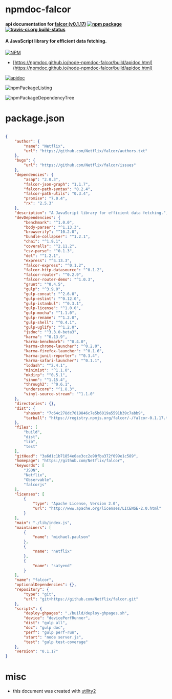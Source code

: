 # npmdoc-falcor

#### api documentation for  [falcor (v0.1.17)](https://github.com/Netflix/falcor)  [![npm package](https://img.shields.io/npm/v/npmdoc-falcor.svg?style=flat-square)](https://www.npmjs.org/package/npmdoc-falcor) [![travis-ci.org build-status](https://api.travis-ci.org/npmdoc/node-npmdoc-falcor.svg)](https://travis-ci.org/npmdoc/node-npmdoc-falcor)

#### A JavaScript library for efficient data fetching.

[![NPM](https://nodei.co/npm/falcor.png?downloads=true&downloadRank=true&stars=true)](https://www.npmjs.com/package/falcor)

- [https://npmdoc.github.io/node-npmdoc-falcor/build/apidoc.html](https://npmdoc.github.io/node-npmdoc-falcor/build/apidoc.html)

[![apidoc](https://npmdoc.github.io/node-npmdoc-falcor/build/screenCapture.buildCi.browser.%252Ftmp%252Fbuild%252Fapidoc.html.png)](https://npmdoc.github.io/node-npmdoc-falcor/build/apidoc.html)

![npmPackageListing](https://npmdoc.github.io/node-npmdoc-falcor/build/screenCapture.npmPackageListing.svg)

![npmPackageDependencyTree](https://npmdoc.github.io/node-npmdoc-falcor/build/screenCapture.npmPackageDependencyTree.svg)



# package.json

```json

{
    "author": {
        "name": "Netflix",
        "url": "https://github.com/Netflix/falcor/authors.txt"
    },
    "bugs": {
        "url": "https://github.com/Netflix/falcor/issues"
    },
    "dependencies": {
        "asap": "2.0.3",
        "falcor-json-graph": "1.1.7",
        "falcor-path-syntax": "0.2.4",
        "falcor-path-utils": "0.3.4",
        "promise": "7.0.4",
        "rx": "2.5.3"
    },
    "description": "A JavaScript library for efficient data fetching.",
    "devDependencies": {
        "benchmark": "^1.0.0",
        "body-parser": "^1.13.3",
        "browserify": "^10.2.0",
        "bundle-collapser": "^1.2.1",
        "chai": "^1.9.1",
        "coveralls": "^2.11.2",
        "csv-parse": "^0.1.3",
        "del": "^1.2.1",
        "express": "^4.13.3",
        "falcor-express": "^0.1.2",
        "falcor-http-datasource": "^0.1.2",
        "falcor-router": "^0.2.9",
        "falcor-router-demo": "^1.0.3",
        "grunt": "^0.4.5",
        "gulp": "^3.9.0",
        "gulp-concat": "^2.6.0",
        "gulp-eslint": "^0.12.0",
        "gulp-istanbul": "^0.3.1",
        "gulp-license": "^1.0.0",
        "gulp-mocha": "^1.1.0",
        "gulp-rename": "^1.2.0",
        "gulp-shell": "^0.4.1",
        "gulp-uglify": "^1.2.0",
        "jsdoc": "^3.3.0-beta3",
        "karma": "^0.13.9",
        "karma-benchmark": "^0.4.0",
        "karma-chrome-launcher": "^0.2.0",
        "karma-firefox-launcher": "^0.1.6",
        "karma-junit-reporter": "^0.3.4",
        "karma-safari-launcher": "^0.1.1",
        "lodash": "^2.4.1",
        "minimist": "^1.1.0",
        "mkdirp": "^0.5.1",
        "sinon": "^1.15.4",
        "through2": "^0.6.1",
        "underscore": "^1.8.3",
        "vinyl-source-stream": "^1.1.0"
    },
    "directories": {},
    "dist": {
        "shasum": "7c64c278dc7019846c7e5b6019a5591b39c7abb9",
        "tarball": "https://registry.npmjs.org/falcor/-/falcor-0.1.17.tgz"
    },
    "files": [
        "build",
        "dist",
        "lib",
        "test"
    ],
    "gitHead": "3a6d1c1b71854e0ae3cc2e90fba372f099e1c589",
    "homepage": "https://github.com/Netflix/falcor",
    "keywords": [
        "JSON",
        "Netflix",
        "Observable",
        "falcorjs"
    ],
    "licenses": [
        {
            "type": "Apache License, Version 2.0",
            "url": "http://www.apache.org/licenses/LICENSE-2.0.html"
        }
    ],
    "main": "./lib/index.js",
    "maintainers": [
        {
            "name": "michael.paulson"
        },
        {
            "name": "netflix"
        },
        {
            "name": "satyend"
        }
    ],
    "name": "falcor",
    "optionalDependencies": {},
    "repository": {
        "type": "git",
        "url": "git+https://github.com/Netflix/falcor.git"
    },
    "scripts": {
        "deploy-ghpages": "./build/deploy-ghpages.sh",
        "device": "devicePerfRunner",
        "dist": "gulp all",
        "doc": "gulp doc",
        "perf": "gulp perf-run",
        "start": "node server.js",
        "test": "gulp test-coverage"
    },
    "version": "0.1.17"
}
```



# misc
- this document was created with [utility2](https://github.com/kaizhu256/node-utility2)
